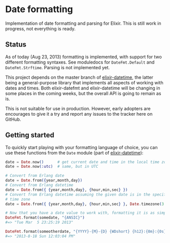 Date formatting
===============

Implementation of date formatting and parsing for Elixir. This is still work in progress, not everything is ready.

## Status

As of today (Aug 23, 2013) formatting is implemented, with support for two different formatting syntaxes. See moduledocs for `DateFmt.Default` and `DateFmt.Strftime`. Parsing is not implemented yet.

This project depends on the master branch of [elixir-datetime][1], the latter being a general-purpose library that implements all aspects of working with dates and times. Both elixir-datefmt and elixir-datetime will be changing in some places in the coming weeks, but the overall API is going to remain as is.

This is not suitable for use in production. However, early adopters are encourages to give it a try and report any issues to the tracker here on GitHub.


## Getting started

To quickly start playing with your formatting language of choice, you can use these functions from the `Date` module (part of [elixir-datetime][1]):

```elixir
date = Date.now()      # get current date and time in the local time zone
date = Date.now(:utc)  # same, but in UTC

# Convert from Erlang date
date = Date.from({year,month,day})
# Convert from Erlang datetime
date = Date.from({ {year,month,day}, {hour,min,sec} })
# Convert from Erlang datetime assuming the given date is in the specified
# time zone
date = Date.from({ {year,month,day}, {hour,min,sec} }, Date.timezone(3.0, "EEST"))

# Now that you have a date value to work with, formatting it is as simple as
DateFmt.format(somedate, "{ANSIC}")
#=> "Tue Mar  5 23:25:19 2013"

DateFmt.format(someotherdate, "{YYYY}-{M}-{D} {WDshort} {h12}:{0m}:{0s} {AM}")
#=> "2013-8-18 Sun 12:03:04 PM"
```

  [1]: https://github.com/alco/elixir-datetime#status
